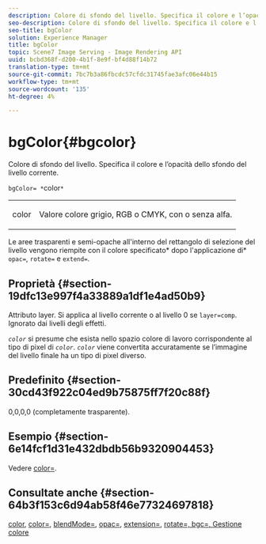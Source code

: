 ```yaml
---
description: Colore di sfondo del livello. Specifica il colore e l’opacità dello sfondo del livello corrente.
seo-description: Colore di sfondo del livello. Specifica il colore e l’opacità dello sfondo del livello corrente.
seo-title: bgColor
solution: Experience Manager
title: bgColor
topic: Scene7 Image Serving - Image Rendering API
uuid: bcbd368f-d200-4b1f-8e9f-bf4d88f14b72
translation-type: tm+mt
source-git-commit: 7bc7b3a86fbcdc57cfdc31745fae3afc06e44b15
workflow-type: tm+mt
source-wordcount: '135'
ht-degree: 4%

---
```



# bgColor{#bgcolor}

Colore di sfondo del livello. Specifica il colore e l’opacità dello sfondo del livello corrente.

`bgColor= *`color`*`

<table id="simpletable_2D23B1B282CD4216AB5BE7E7430D1B3F"> 
 <tr class="strow"> 
  <td class="stentry"> <p><span class="codeph"> <span class="varname"> color</span></span> </p> </td> 
  <td class="stentry"> <p>Valore colore grigio, RGB o CMYK, con o senza alfa. </p></td> 
 </tr> 
</table>

Le aree trasparenti e semi-opache all&#39;interno del rettangolo di selezione del livello vengono riempite con il colore specificato* dopo l&#39;applicazione di* `opac=`, `rotate=` e `extend=`.

## Proprietà {#section-19dfc13e997f4a33889a1df1e4ad50b9}

Attributo layer. Si applica al livello corrente o al livello 0 se `layer=comp`. Ignorato dai livelli degli effetti.

*`color`* si presume che esista nello spazio colore di lavoro corrispondente al tipo di pixel di  *`color`*. *`color`* viene convertita accuratamente se l’immagine del livello finale ha un tipo di pixel diverso.

## Predefinito {#section-30cd43f922c04ed9b75875ff7f20c88f}

0,0,0,0 (completamente trasparente).

## Esempio {#section-6e14fcf1d31e432dbdb56b9320904453}

Vedere [color=](../../../../../is-api/http-ref/image-serving-api-ref/c-http-protocol-reference/c-command-reference/r-color-commandref.md#reference-b044954ec6184253b8831579466b4423).

## Consultate anche {#section-64b3f153c6d94ab58f46e77324697818}

[color](../../../../../is-api/http-ref/image-serving-api-ref/c-http-protocol-reference/c-data-types/r-is-http-color.md#reference-0fdb264a3aed4bd78451bb55311f6e93),  [color=](../../../../../is-api/http-ref/image-serving-api-ref/c-http-protocol-reference/c-command-reference/r-color-commandref.md#reference-b044954ec6184253b8831579466b4423),  [blendMode=](../../../../../is-api/http-ref/image-serving-api-ref/c-http-protocol-reference/c-command-reference/r-blendmode.md#reference-8be10dde1d584429966cb61ac8e7d172),  [opac=](../../../../../is-api/http-ref/image-serving-api-ref/c-http-protocol-reference/c-command-reference/r-opac.md#reference-d2269b51aca34599a08d0a46ee5c27e5),  [extension=](../../../../../is-api/http-ref/image-serving-api-ref/c-http-protocol-reference/c-command-reference/r-extend.md#reference-7e9156beb285459d830e2d56782a74ac),  [ ](../../../../../is-api/http-ref/image-serving-api-ref/c-http-protocol-reference/c-command-reference/r-rotate.md#reference-12abb086635546ec9ec2e1a793dc1096)  [ ](../../../../../is-api/http-ref/image-serving-api-ref/c-http-protocol-reference/c-command-reference/r-bgc.md#reference-53376175f617446fbe5c69120f834b88)  [rotate=, bgc=, Gestione colore](../../../../../is-api/http-ref/image-serving-api-ref/c-http-protocol-reference/c-syntax-and-features/r-color-management.md#reference-c7e4a72d589145189f7e4bcb6b4544d7)
